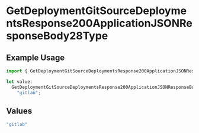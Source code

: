 # GetDeploymentGitSourceDeploymentsResponse200ApplicationJSONResponseBody28Type

## Example Usage

```typescript
import { GetDeploymentGitSourceDeploymentsResponse200ApplicationJSONResponseBody28Type } from "@vercel/sdk/models/getdeploymentop.js";

let value:
  GetDeploymentGitSourceDeploymentsResponse200ApplicationJSONResponseBody28Type =
    "gitlab";
```

## Values

```typescript
"gitlab"
```